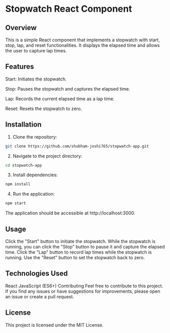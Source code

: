 # Stopwatch React Component

## Overview

This is a simple React component that implements a stopwatch with start, stop, lap, and reset functionalities. It displays the elapsed time and allows the user to capture lap times.

## Features

Start: Initiates the stopwatch.

Stop: Pauses the stopwatch and captures the elapsed time.

Lap: Records the current elapsed time as a lap time.

Reset: Resets the stopwatch to zero.

## Installation

1. Clone the repository:
```bash
git clone https://github.com/shubham-joshi765/stopwatch-app.git
```

2. Navigate to the project directory:
```bash
cd stopwatch-app
```

3. Install dependencies:
```bash
npm install
```

4. Run the application:
```bash
npm start
```

The application should be accessible at http://localhost:3000.

## Usage
Click the "Start" button to initiate the stopwatch.
While the stopwatch is running, you can click the "Stop" button to pause it and capture the elapsed time.
Click the "Lap" button to record lap times while the stopwatch is running.
Use the "Reset" button to set the stopwatch back to zero.

## Technologies Used
React
JavaScript (ES6+)
Contributing
Feel free to contribute to this project. If you find any issues or have suggestions for improvements, please open an issue or create a pull request.

## License
This project is licensed under the MIT License.
